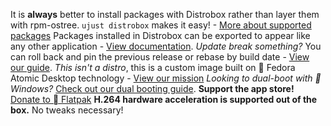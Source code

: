 It is **always** better to install packages with Distrobox rather than layer them with rpm-ostree. `ujust distrobox` makes it easy! - [More about supported packages](https://universal-blue.discourse.group/docs?topic=35)
Packages installed in Distrobox can be exported to appear like any other application - [View documentation](https://github.com/89luca89/distrobox/blob/main/docs/usage/distrobox-export.md).
*Update break something?* You can roll back and pin the previous release or rebase by build date - [View our guide](https://universal-blue.discourse.group/docs?topic=36).
*This isn't a distro*, this is a custom image built on  Fedora Atomic Desktop technology - [View our mission](https://universal-blue.org/mission/)
*Looking to dual-boot with  Windows?* [Check out our dual booting guide](https://universal-blue.discourse.group/docs?topic=129).
**Support the app store!** [Donate to  Flatpak](https://opencollective.com/flatpak)
**H.264 hardware acceleration is supported out of the box.** No tweaks necessary!